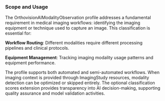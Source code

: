 ### Scope and Usage

The OrthovisionAIModalityObservation profile addresses a fundamental requirement in medical imaging workflows: identifying the imaging equipment or technique used to capture an image. This classification is essential for:

**Workflow Routing**: Different modalities require different processing pipelines and clinical protocols.

**Equipment Management**: Tracking imaging modality usage patterns and equipment performance.

The profile supports both automated and semi-automated workflows. When imaging context is provided through ImagingStudy resources, modality detection can be optimized or skipped entirely. The optional classification scores extension provides transparency into AI decision-making, supporting quality assurance and model validation activities.
